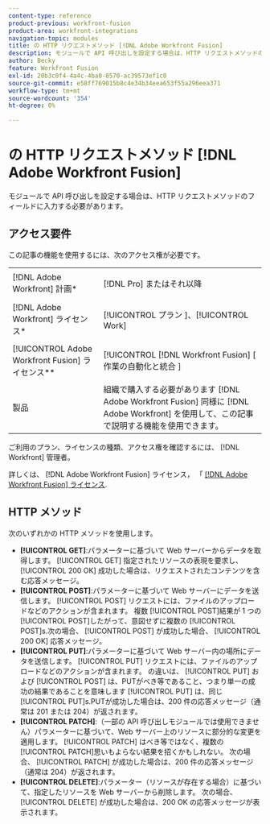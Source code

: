 ```yaml
---
content-type: reference
product-previous: workfront-fusion
product-area: workfront-integrations
navigation-topic: modules
title: の HTTP リクエストメソッド [!DNL Adobe Workfront Fusion]
description: モジュールで API 呼び出しを設定する場合は、HTTP リクエストメソッドのフィールドに入力する必要があります。
author: Becky
feature: Workfront Fusion
exl-id: 20b3c0f4-4a4c-4ba0-8570-ac39573ef1c0
source-git-commit: e58ff769015b8c4e34b34eea653f55a296eea371
workflow-type: tm+mt
source-wordcount: '354'
ht-degree: 0%

---
```


# の HTTP リクエストメソッド [!DNL Adobe Workfront Fusion]

モジュールで API 呼び出しを設定する場合は、HTTP リクエストメソッドのフィールドに入力する必要があります。

## アクセス要件

この記事の機能を使用するには、次のアクセス権が必要です。

<table style="table-layout:auto">
 <col> 
 <col> 
 <tbody> 
  <tr> 
    <td role="rowheader">[!DNL Adobe Workfront] 計画*</td> 
   <td> <p>[!DNL Pro] またはそれ以降</p> </td> 
  </tr> 
  <tr data-mc-conditions=""> 
   <td role="rowheader">[!DNL Adobe Workfront] ライセンス*</td> 
   <td> <p>[!UICONTROL プラン ]、[!UICONTROL Work]</p> </td> 
  </tr> 
  <tr> 
   <td role="rowheader">[!UICONTROL Adobe Workfront Fusion] ライセンス**</td> 
   <td> <p>[!UICONTROL [!DNL Workfront Fusion] [ 作業の自動化と統合 ] </p>  </td> 
  </tr> 
  <tr> 
   <td role="rowheader">製品</td> 
   <td>組織で購入する必要があります [!DNL Adobe Workfront Fusion] 同様に [!DNL Adobe Workfront] を使用して、この記事で説明する機能を使用できます。</td> 
  </tr> 
 </tbody> 
</table>

ご利用のプラン、ライセンスの種類、アクセス権を確認するには、 [!DNL Workfront] 管理者。

詳しくは、 [!DNL Adobe Workfront Fusion] ライセンス， 「 [[!DNL Adobe Workfront Fusion] ライセンス](../../workfront-fusion/get-started/license-automation-vs-integration.md).

## HTTP メソッド

次のいずれかの HTTP メソッドを使用します。

* **[!UICONTROL GET]**:パラメーターに基づいて Web サーバーからデータを取得します。 [!UICONTROL GET] 指定されたリソースの表現を要求し、 [!UICONTROL 200 OK] 成功した場合は、リクエストされたコンテンツを含む応答メッセージ。
* **[!UICONTROL POST]**:パラメーターに基づいて Web サーバーにデータを送信します。 [!UICONTROL POST] リクエストには、ファイルのアップロードなどのアクションが含まれます。 複数 [!UICONTROL POST]結果が 1 つの [!UICONTROL POST]したがって、意図せずに複数の [!UICONTROL POST]s.次の場合、 [!UICONTROL POST] が成功した場合、 [!UICONTROL 200 OK] 応答メッセージ。
* **[!UICONTROL PUT]**:パラメーターに基づいて Web サーバー内の場所にデータを送信します。 [!UICONTROL PUT] リクエストには、ファイルのアップロードなどのアクションが含まれます。 の違いは、 [!UICONTROL PUT] および [!UICONTROL POST] は、PUTがべき等であること、つまり単一の成功の結果であることを意味します [!UICONTROL PUT] は、同じ [!UICONTROL PUT]s.PUTが成功した場合は、200 件の応答メッセージ（通常は 201 または 204）が返されます。
* **[!UICONTROL PATCH]**:（一部の API 呼び出しモジュールでは使用できません）パラメーターに基づいて、Web サーバー上のリソースに部分的な変更を適用します。 [!UICONTROL PATCH] はべき等ではなく、複数の [!UICONTROL PATCH]思いもよらない結果を招くかもしれない。 次の場合、 [!UICONTROL PATCH] が成功した場合は、200 件の応答メッセージ（通常は 204）が返されます。
* **[!UICONTROL DELETE]**:パラメーター（リソースが存在する場合）に基づいて、指定したリソースを Web サーバーから削除します。 次の場合、 [!UICONTROL DELETE] が成功した場合は、200 OK の応答メッセージが表示されます。
